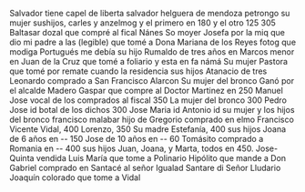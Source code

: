 Salvador tiene capel de liberta
salvador helguera de mendoza
petrongo su mujer
sushijos, carles y anzelmog
y el primero en 180 y el
otro 125
305
Baltasar dozal que compré al fical Nánes
So moyer Josefa por la miq que dio mi padre a las
(legible) que tomé a Dona Mariana de los Reyes
fotog que modiga
Portugués me debía
su hijo Rumaldo de tres años en
Marcos menor en
Juan de la Cruz que tomé a foliario y esta en fa
námá
Su mujer Pastora que tomé por remate cuando la
residencia
sus hijos Atanacio de tres
Leonardo comprado a San Francisco Alarcon
Su mujer del bronco
Ganó por el alcalde Madero
Gaspar que compre al Doctor Martinez en 250
Manuel Jose vocal de los comprados al fiscal 350
La mujer del bronco 300
Pedro Jose id botal de los dichos 300
Jose Maria id
Antonio id
su mujer y los hijos del bronco
francisco malabar hijo de Gregorio comprado en elmo
Francisco Vicente Vidal, 400
Lorenzo, 350
Su madre Estefanía, 400
sus hijos Joana de 6 años en -- 150
Jose de 10 años en -- 60
Tomásito comprado a Romania en -- 400
sus hijos Juan, Joana, y Marta, todos en 450. Jose-
Quinta vendida
Luis María que tome a Polinario
Hipólito que mande a Don Gabriel comprado en
Santacé al señor Igualad
Santare di Señor Lludario Joaquín colorado que tome a Vidal